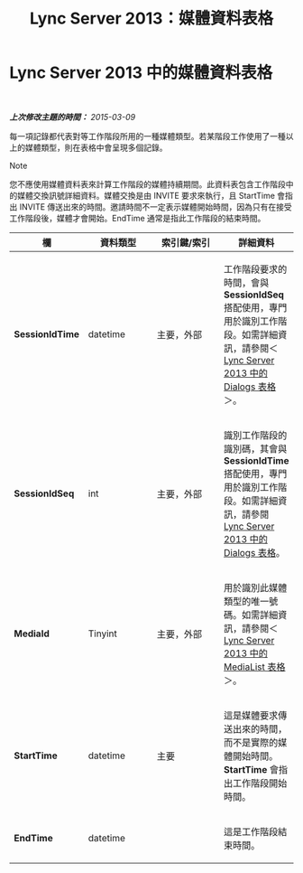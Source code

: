 ﻿---
title: Lync Server 2013：媒體資料表格
TOCTitle: 媒體資料表格
ms:assetid: 1e1b427f-59b5-4564-bde5-1002a80439ee
ms:mtpsurl: https://technet.microsoft.com/zh-tw/library/Gg398268(v=OCS.15)
ms:contentKeyID: 49290279
ms.date: 08/10/2015
mtps_version: v=OCS.15
ms.translationtype: HT
---

# Lync Server 2013 中的媒體資料表格

 

_**上次修改主題的時間：** 2015-03-09_

每一項記錄都代表對等工作階段所用的一種媒體類型。若某階段工作使用了一種以上的媒體類型，則在表格中會呈現多個記錄。

> [!NOTE]  
> 您不應使用媒體資料表來計算工作階段的媒體持續期間。此資料表包含工作階段中的媒體交換訊號詳細資料。媒體交換是由 INVITE 要求來執行，且 StartTime 會指出 INVITE 傳送出來的時間。邀請時間不一定表示媒體開始時間，因為只有在接受工作階段後，媒體才會開始。EndTime 通常是指此工作階段的結束時間。




<table>
<colgroup>
<col style="width: 25%" />
<col style="width: 25%" />
<col style="width: 25%" />
<col style="width: 25%" />
</colgroup>
<thead>
<tr class="header">
<th>欄</th>
<th>資料類型</th>
<th>索引鍵/索引</th>
<th>詳細資料</th>
</tr>
</thead>
<tbody>
<tr class="odd">
<td><p><strong>SessionIdTime</strong></p></td>
<td><p>datetime</p></td>
<td><p>主要，外部</p></td>
<td><p>工作階段要求的時間，會與 <strong>SessionIdSeq</strong> 搭配使用，專門用於識別工作階段。如需詳細資訊，請參閱＜ <a href="lync-server-2013-dialogs-table.md">Lync Server 2013 中的 Dialogs 表格</a>＞。</p></td>
</tr>
<tr class="even">
<td><p><strong>SessionIdSeq</strong></p></td>
<td><p>int</p></td>
<td><p>主要，外部</p></td>
<td><p>識別工作階段的識別碼，其會與 <strong>SessionIdTime</strong> 搭配使用，專門用於識別工作階段。如需詳細資訊，請參閱 <a href="lync-server-2013-dialogs-table.md">Lync Server 2013 中的 Dialogs 表格</a>。</p></td>
</tr>
<tr class="odd">
<td><p><strong>MediaId</strong></p></td>
<td><p>Tinyint</p></td>
<td><p>主要，外部</p></td>
<td><p>用於識別此媒體類型的唯一號碼。如需詳細資訊，請參閱＜ <a href="lync-server-2013-medialist-table.md">Lync Server 2013 中的 MediaList 表格</a>＞。</p></td>
</tr>
<tr class="even">
<td><p><strong>StartTime</strong></p></td>
<td><p>datetime</p></td>
<td><p>主要</p></td>
<td><p>這是媒體要求傳送出來的時間，而不是實際的媒體開始時間。 <strong>StartTime</strong> 會指出工作階段開始時間。</p></td>
</tr>
<tr class="odd">
<td><p><strong>EndTime</strong></p></td>
<td><p>datetime</p></td>
<td><p></p></td>
<td><p>這是工作階段結束時間。</p></td>
</tr>
</tbody>
</table>

